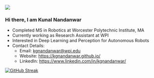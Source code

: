 ![](https://komarev.com/ghpvc/?username=kgnandanwar&style=flat)

### Hi there, I am Kunal Nandanwar

- Completed MS in Robotics at Worcester Polytechnic Institute, MA
- Currently working as Research Assistant at WPI
- Interested in Deep Learning and Perception for Autonomous Robots
- Contact Details:
  - Email: kgnandanwar@wpi.edu 
  - Website: https://kgnandanwar.github.io/
  - LinkedIn: https://www.linkedin.com/in/kgnandanwar/
<!--   - Google Scholar: https://scholar.google.com/citations?user=okAEDBAAAAAJ&hl=en&oi=ao -->
<!--   - Others: Team Garuda Website: [sites.google.com/view/team-garuda](https://sites.google.com/view/team-garuda) -->
<!-- - -->
<!--[![Anurag's GitHub stats](https://github-readme-stats.vercel.app/api?username=kgnandanwar&show_icons=true&&theme=radical)](https://github.com/anuraghazra/github-readme-stats)-->

[![GitHub Streak](https://streak-stats.demolab.com/?user=kgnandanwar&theme=dark)](https://git.io/streak-stats)
<!-- ![Anurag's GitHub stats](https://github-readme-stats.vercel.app/api?username=anuraghazra&show_icons=true) -->
